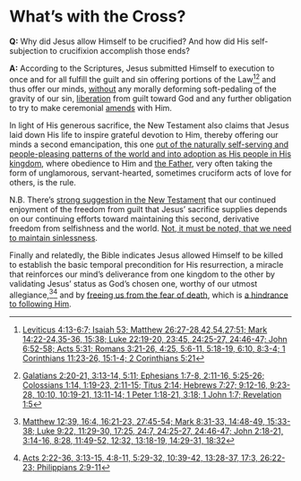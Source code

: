 # What’s with the Cross?

**Q:** Why did Jesus allow Himself to be crucified? And how did His self-subjection to crucifixion accomplish those ends?

**A:** According to the Scriptures, Jesus submitted Himself to execution to once and for all fulfill the guilt and sin offering portions of the Law[^1][^2] and thus offer our minds, [without](https://www.biblegateway.com/passage/?search=Romans%201%3A32%2C3%3A20%2C5%3A12%2C6%3A16%2C6%3A21%2C7%3A7%2C8%3A6%2C8%3A13%2CGalatians%206%3A8%3B%201%20Corinthians%2011%3A26&version=NASB) any morally deforming soft-pedaling of the gravity of our sin, [liberation](https://www.biblegateway.com/passage/?search=Matthew%2020%3A28%2C%20Mark%2010%3A45%2C%20Galatians%201%3A4%2C%201%20Timothy%202%3A6%2C%20Titus%202%3A14%2C%20Exodus%2012%3A1-34&version=NASB) from guilt toward God and any further obligation to try to make ceremonial [amends](https://github.com/scottstilson/amends) with Him.

[^1]: [Leviticus 4:13-6:7; Isaiah 53; Matthew 26:27-28,42,54,27:51; Mark 14:22-24,35-36, 15:38; Luke 22:19-20, 23:45, 24:25-27, 24:46-47; John 6:52-58; Acts 5:31; Romans 3:21-26, 4:25, 5:6-11, 5:18-19, 6:10, 8:3-4; 1 Corinthians 11:23-26, 15:1-4; 2 Corinthians 5:21](https://www.biblegateway.com/passage/?search=Leviticus%204:13-6:7%3B%20Isaiah%2053%3B%20Matthew%2026:27-28,42,54,27:51%3B%20Mark%2014:22-24,35-36,%2015:38%3B%20Luke%2022:19-20,%2023:45,%2024:25-27,%2024:46-47%3B%20John%206:52-58%3B%20Acts%205:31%3B%20Romans%203:21-26,%204:25,%205:6-11,%205:18-19,%206:10,%208:3-4%3B%201%20Corinthians%2011:23-26,%2015:1-4%3B%202%20Corinthians%205:21&version=NASB) 

[^2]: [Galatians 2:20-21, 3:13-14, 5:11; Ephesians 1:7-8, 2:11-16, 5:25-26; Colossians 1:14, 1:19-23, 2:11-15; Titus 2:14; Hebrews 7:27; 9:12-16, 9:23-28, 10:10, 10:19-21, 13:11-14; 1 Peter 1:18-21, 3:18; 1 John 1:7; Revelation 1:5](https://www.biblegateway.com/passage/?search=Galatians%202:20-21,%203:13-14,%205:11%3B%20Ephesians%201:7-8,%202:11-16,%205:25-26%3B%20Colossians%201:14,%201:19-23,%202:11-15%3B%20Titus%202:14%3B%20Hebrews%207:27%3B%209:12-16,%209:23-28,%2010:10,%2010:19-21,%2013:11-14%3B%201%20Peter%201:18-21,%203:18%3B%201%20John%201:7%3B%20Revelation%201:5&version=NASB) 

In light of His generous sacrifice, the New Testament also claims that Jesus laid down His life to inspire grateful devotion to Him, thereby offering our minds a second emancipation, this one [out of the naturally self-serving and people-pleasing patterns of the world and into adoption as His people in His kingdom](https://www.biblegateway.com/passage/?search=Acts%2020:28,%20Romans%2014:7-9,%201%20Corinthians%206:20,%207:23%3B%202%20Corinthians%205:14-15,%205:20-21%3B%20Galatians%201:4,%202:20-21,%206:14-16%3B%20Ephesians%205:25-26%3B%20Colossians%201:13,%201:24%3B%201%20Thessalonians%205:9-11%3B%20Titus%202:11-15%3B%20Hebrews%209:14,%2010:10,%2012:2,%2013:11-14%3B%201%20Peter%201:18-21,%202:18-25,%20Revelation%205:9-12&version=NASB), where obedience to Him and [the Father](https://www.biblegateway.com/passage/?search=John%2010:17-18,%2014:29-31,%2018:11%3B%20Romans%206:10%3B%20Philippians%202:5-8%3B%20Hebrews%205:8&version=NASB), very often taking the form of unglamorous, servant-hearted, sometimes cruciform acts of love for others, is the rule.

N.B. There’s [strong suggestion in the New Testament](https://www.biblegateway.com/passage/?search=Hebrews%2010:26-27,%202%20Peter%202:20-22&version=NASB) that our continued enjoyment of the freedom from guilt that Jesus’ sacrifice supplies depends on our continuing efforts toward maintaining this second, derivative freedom from selfishness and the world. [Not, it must be noted, that we need to maintain sinlessness](https://www.biblegateway.com/passage/?search=1%20John%201%3A6-2%3A2%2C%20Psalm%2032%3A5%2C%20Proverbs%2028%3A13%2C%20James%203%3A2&version=NASB).

Finally and relatedly, the Bible indicates Jesus allowed Himself to be killed to establish the basic temporal precondition for His resurrection, a miracle that reinforces our mind’s deliverance from one kingdom to the other by validating Jesus’ status as God’s chosen one, worthy of our utmost allegiance,[^3][^4] and by [freeing us from the fear of death](https://www.biblegateway.com/passage/?search=Hebrews%202%3A14-18%2C%20Colossians%201%3A5&version=NASB), which is [a hindrance to following Him](https://www.thefaithlog.com/2018/05/whereupon-all-sinned.html).

[^3]: [Matthew 12:39, 16:4, 16:21-23, 27:45-54; Mark 8:31-33, 14:48-49, 15:33-38; Luke 9:22, 11:29-30, 17:25, 24:7, 24:25-27, 24:46-47; John 2:18-21, 3:14-16, 8:28, 11:49-52, 12:32, 13:18-19, 14:29-31, 18:32](https://www.biblegateway.com/passage/?search=Matthew%2012:39,%2016:4,%2016:21-23,%2027:45-54%3B%20Mark%208:31-33,%2014:48-49,%2015:33-38%3B%20Luke%209:22,%2011:29-30,%2017:25,%2024:7,%2024:25-27,%2024:46-47%3B%20John%202:18-21,%203:14-16,%208:28,%2011:49-52,%2012:32,%2013:18-19,%2014:29-31,%2018:32&version=NASB)

[^4]: [Acts 2:22-36, 3:13-15, 4:8-11, 5:29-32, 10:39-42, 13:28-37, 17:3, 26:22-23; Philippians 2:9-11](https://www.biblegateway.com/passage/?search=Acts%202:22-36,%203:13-15,%204:8-11,%205:29-32,%2010:39-42,%2013:28-37,%2017:3,%2026:22-23%3B%20Philippians%202:9-11&version=NASB)
